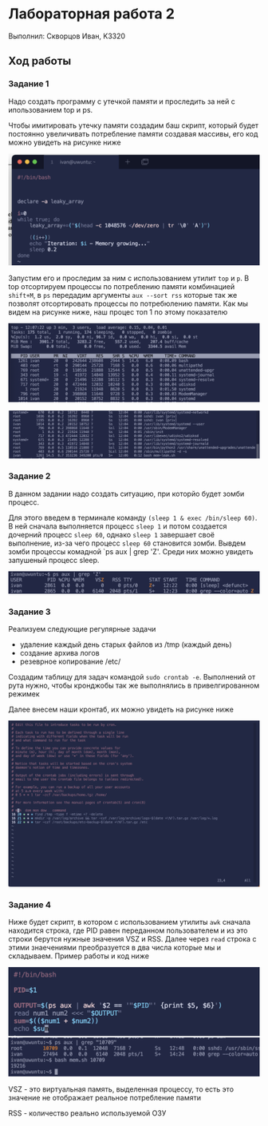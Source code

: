 # Лабораторная работа 2
Выполнил: Скворцов Иван, K3320

## Ход работы

### Задание 1
Надо создать программу с утечкой памяти и проследить за ней с ипользованием top и ps.

Чтобы имитировать утечку памяти создадим баш скрипт, который будет постоянно увеличивать потребление памяти создавая массивы, его код можно увидеть на рисунке ниже

![Скрипт](./images/leak_script.png)

Запустим его и проследим за ним с использованием утилит `top` и `p`. В top отсортируем процессы по потреблению памяти комбинацией `shift+M`, в `ps` передадим аргументы `aux --sort rss` которые так же позволят отсортировать процессы по потребюлению памяти. Как мы видем на рисунке ниже, наш процес топ 1 по этому показателю

![top](./images/top.png)

![ps](./images/ps.png)

### Задание 2

В данном задании надо создать ситуацию, при которйо будет зомби процесс.

Для этого введем в терминале команду `(sleep 1 & exec /bin/sleep 60)`. В ней сначала выполняется процесс `sleep 1` и потом создается дочерний процесс `sleep 60`, однако `sleep 1` завершает своё выполнение, из-за чего процесс `sleep 60` становится зомби.  Вывдем зомби процессы комадной `ps aux | grep 'Z'. Среди них можно увидеть запушеный процесс sleep. 

![zombie](./images/zombie.png)

### Задание 3
Реализуем следующие регулярные задачи
- удаление каждый день старых файлов из /tmp (каждый день)
- создание архива логов
- резеврное копирование /etc/

Создадим таблицу для задач командой `sudo crontab -e`. Выполнений от рута нужно, чтобы кронджобы так же выполнялись в привелгированном режимек

Далее внесем наши кронтаб, их можно увидеть на рисунке ниже

![cronjobs](./images/cron.png)

### Задание 4

Ниже будет скрипт, в котором с использованием утилиты `awk` сначала находится строка, где PID равен переданном пользователем и из это	строки берутся нужные значения VSZ и RSS. Далее через `read` строка с этими знаечениями преобразуется в два числа которые мы и складываем. Пример работы и код ниже

![script](./images/script.png)
![example](./images/example.png)

VSZ - это виртуальная память, выделенная процессу, то есть это значение не отображает реальное потребление памяти

RSS - количество реально используемой ОЗУ